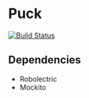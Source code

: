 # Puck

[![Build Status](https://travis-ci.org/znyang/puck.svg?branch=master)](https://travis-ci.org/znyang/puck)

## Dependencies

* Robolectric
* Mockito